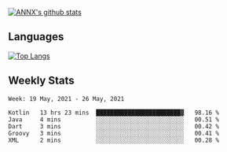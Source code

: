 [![ANNX's github stats](https://github-readme-stats.vercel.app/api?username=NXAN2901&count_private=true&show_icons=true&theme=vue)](https://github.com/NXAN2901)

## Languages
[![Top Langs](https://github-readme-stats.vercel.app/api/top-langs/?username=NXAN2901)](https://github.com/NXAN2901)

## Weekly Stats
<!--START_SECTION:waka-->
```text
Week: 19 May, 2021 - 26 May, 2021

Kotlin   13 hrs 23 mins  ████████████████████████▓   98.16 % 
Java     4 mins          ░░░░░░░░░░░░░░░░░░░░░░░░░   00.51 % 
Dart     3 mins          ░░░░░░░░░░░░░░░░░░░░░░░░░   00.42 % 
Groovy   3 mins          ░░░░░░░░░░░░░░░░░░░░░░░░░   00.41 % 
XML      2 mins          ░░░░░░░░░░░░░░░░░░░░░░░░░   00.28 % 
```
<!--END_SECTION:waka-->
